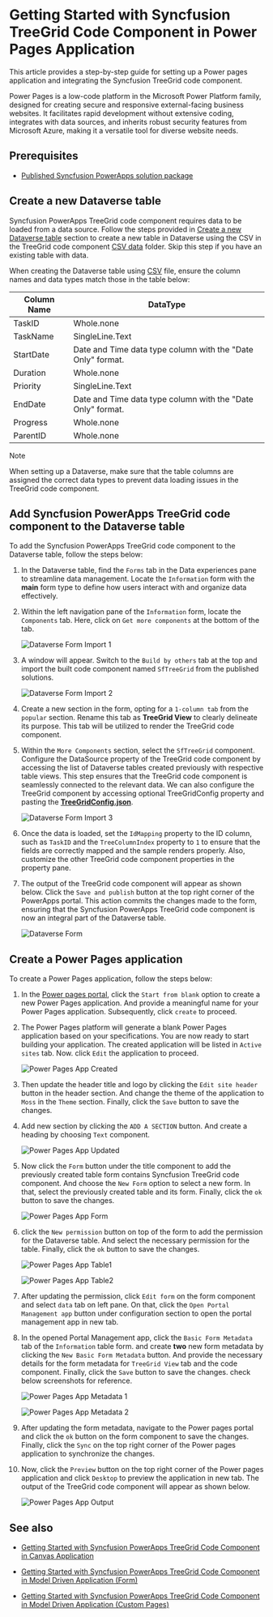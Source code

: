# Getting Started with Syncfusion TreeGrid Code Component in Power Pages Application

This article provides a step-by-step guide for setting up a Power pages application and integrating the Syncfusion TreeGrid code component.

Power Pages is a low-code platform in the Microsoft Power Platform family, designed for creating secure and responsive external-facing business websites. It facilitates rapid development without extensive coding, integrates with data sources, and inherits robust security features from Microsoft Azure, making it a versatile tool for diverse website needs.

## Prerequisites

- [Published Syncfusion PowerApps solution package](../../README.md#deploying-the-solution-package-in-the-powerapps-portal)

## Create a new Dataverse table

Syncfusion PowerApps TreeGrid code component requires data to be loaded from a data source. Follow the steps provided in [Create a new Dataverse table](../common/faq.md#how-to-create-a-new-dataverse-table) section to create a new table in Dataverse using the CSV in the TreeGrid code component [CSV data](../../components/treegrid/data/TreeGridData.csv) folder. Skip this step if you have an existing table with data.

When creating the Dataverse table using [CSV](../../components/treegrid/data/TreeGridData.csv) file, ensure the column names and data types match those in the table below:

| Column Name | DataType   |
|-------------|------------|
| TaskID      | Whole.none |
| TaskName    | SingleLine.Text |
| StartDate   | Date and Time data type column with the "Date Only" format.  |
| Duration    | Whole.none |
| Priority    | SingleLine.Text |
| EndDate     | Date and Time data type column with the "Date Only" format. |
| Progress    | Whole.none |
| ParentID    | Whole.none |

> [!NOTE]
> When setting up a Dataverse, make sure that the table columns are assigned the correct data types to prevent data loading issues in the TreeGrid code component.

## Add Syncfusion PowerApps TreeGrid code component to the Dataverse table

To add the Syncfusion PowerApps TreeGrid code component to the Dataverse table, follow the steps below:

1. In the Dataverse table, find the `Forms` tab in the Data experiences pane to streamline data management. Locate the `Information` form with the **main** form type to define how users interact with and organize data effectively.

2. Within the left navigation pane of the `Information` form, locate the `Components` tab. Here, click on `Get more components` at the bottom of the tab.

    ![Dataverse Form Import 1](../images/common/MD-PP-Import1.png)

3. A window will appear. Switch to the `Build by others` tab at the top and import the built code component named `SfTreeGrid` from the published solutions.

    ![Dataverse Form Import 2](../images/treegrid/MD-PP-Import2.png)

4. Create a new section in the form, opting for a `1-column tab` from the `popular` section. Rename this tab as **TreeGrid View** to clearly delineate its purpose. This tab will be utilized to render the TreeGrid code component.

5. Within the `More Components` section, select the `SfTreeGrid` component. Configure the DataSource property of the TreeGrid code component by accessing the list of Dataverse tables created previously with respective table views. This step ensures that the TreeGrid code component is seamlessly connected to the relevant data. We can also configure the TreeGrid component by accessing optional TreeGridConfig property and pasting the [**TreeGridConfig.json**](../../components/treegrid/data/TreeGridConfig.json).

    ![Dataverse Form Import 3](../images/treegrid/MD-PP-Import3.png)

6. Once the data is loaded, set the `IdMapping` property to the ID column, such as `TaskID` and the `TreeColumnIndex` property to `1` to ensure that the fields are correctly mapped and the sample renders properly. Also, customize the other TreeGrid code component properties in the property pane.

7. The output of the TreeGrid code component will appear as shown below. Click the `Save and publish` button at the top right corner of the PowerApps portal. This action commits the changes made to the form, ensuring that the Syncfusion PowerApps TreeGrid code component is now an integral part of the Dataverse table.

    ![Dataverse Form](../images/treegrid/MD-PP-DataverseForm.png)

## Create a Power Pages application

To create a Power Pages application, follow the steps below:

1. In the [Power pages portal](https://make.powerpages.microsoft.com/), click the `Start from blank` option to create a new Power Pages application. And provide a meaningful name for your Power Pages application. Subsequently, click `create` to proceed.

2. The Power Pages platform will generate a blank Power Pages application based on your specifications. You are now ready to start building your application. The created application will be listed in `Active sites` tab. Now. click `Edit` the application to proceed.

    ![Power Pages App Created](../images/common/PP-BlankApp.png)

3. Then update the header title and logo by clicking the `Edit site header` button in the header section. And change the theme of the application to `Moss` in the `Theme` section. Finally, click the `Save` button to save the changes.

4. Add new section by clicking the `ADD A SECTION` button. And create a heading by choosing `Text` component.

    ![Power Pages App Updated](../images/common/PP-Themed.png)

5. Now click the `Form` button under the title component to add the previously created table form contains Syncfusion TreeGrid code component. And choose the `New Form` option to select a new form. In that, select the previously created table and its form. Finally, click the `ok` button to save the changes.

    ![Power Pages App Form](../images/treegrid/PP-Form1.png)

6. click the `New permission` button on top of the form to add the permission for the Dataverse table. And select the necessary permission for the table. Finally, click the `ok` button to save the changes.

    ![Power Pages App Table1](../images/common/PP-TablePermission1.png)

    ![Power Pages App Table2](../images/treegrid/PP-TablePermission2.png)

7. After updating the permission, click `Edit form` on the form component and select `data` tab on left pane. On that, click the `Open Portal Management app` button under configuration section to open the portal management app in new tab.

8. In the opened Portal Management app, click the `Basic Form Metadata` tab of the `Information` table form. and create **two** new form metadata by clicking the `New Basic Form Metadata` button. And provide the necessary details for the form metadata for `TreeGrid View` tab and the code component. Finally, click the `Save` button to save the changes. check below screenshots for reference.

    ![Power Pages App Metadata 1](../images/treegrid/PP-Metadata1.png)

    ![Power Pages App Metadata 2](../images/treegrid/PP-Metadata2.png)

9. After updating the form metadata, navigate to the Power pages portal and click the `ok` button on the form component to save the changes. Finally, click the `Sync` on the top right corner of the Power pages application to synchronize the changes.

10. Now, click the `Preview` button on the top right corner of the Power pages application and click `Desktop` to preview the application in new tab. The output of the TreeGrid code component will appear as shown below.

    ![Power Pages App Output](../images/treegrid/PP-Output.png)

## See also

- [Getting Started with Syncfusion PowerApps TreeGrid Code Component in Canvas Application](getting-started-with-canvas.md)

- [Getting Started with Syncfusion PowerApps TreeGrid Code Component in Model Driven Application (Form)](getting-started-with-model-driven-form.md)

- [Getting Started with Syncfusion PowerApps TreeGrid Code Component in Model Driven Application (Custom Pages)](getting-started-with-model-driven-custom-pages.md)

